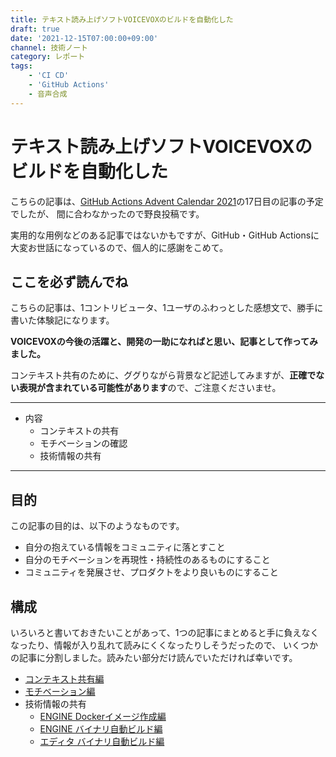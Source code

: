 ```yaml
---
title: テキスト読み上げソフトVOICEVOXのビルドを自動化した
draft: true
date: '2021-12-15T07:00:00+09:00'
channel: 技術ノート
category: レポート
tags:
    - 'CI CD'
    - 'GitHub Actions'
    - 音声合成
---
```

# テキスト読み上げソフトVOICEVOXのビルドを自動化した

こちらの記事は、[GitHub Actions Advent Calendar 2021](https://qiita.com/advent-calendar/2021/github-actions)の17日目の記事の予定でしたが、
間に合わなかったので野良投稿です。

実用的な用例などのある記事ではないかもですが、GitHub・GitHub Actionsに大変お世話になっているので、個人的に感謝をこめて。

## ここを必ず読んでね

こちらの記事は、1コントリビュータ、1ユーザのふわっとした感想文で、勝手に書いた体験記になります。

**VOICEVOXの今後の活躍と、開発の一助になればと思い、記事として作ってみました。**

コンテキスト共有のために、ググりながら背景など記述してみますが、**正確でない表現が含まれている可能性があります**ので、ご注意くださいませ。

---

- 内容
  - コンテキストの共有
  - モチベーションの確認
  - 技術情報の共有

---

## 目的

この記事の目的は、以下のようなものです。

- 自分の抱えている情報をコミュニティに落とすこと
- 自分のモチベーションを再現性・持続性のあるものにすること
- コミュニティを発展させ、プロダクトをより良いものにすること

## 構成

いろいろと書いておきたいことがあって、1つの記事にまとめると手に負えなくなったり、情報が入り乱れて読みにくくなったりしそうだったので、
いくつかの記事に分割しました。読みたい部分だけ読んでいただければ幸いです。

- [コンテキスト共有編](../voicevox_autobuild_context/)
- [モチベーション編](../voicevox_autobuild_motivation/)
- 技術情報の共有
  - [ENGINE Dockerイメージ作成編](../voicevox_autobuild_engine_docker/)
  - [ENGINE バイナリ自動ビルド編](../voicevox_autobuild_engine_binary/)
  - [エディタ バイナリ自動ビルド編](../voicevox_autobuild_editor_binary/)
